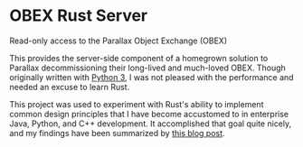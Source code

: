 OBEX Rust Server
================

Read-only access to the Parallax Object Exchange (OBEX)

This provides the server-side component of a homegrown solution to Parallax
decommissioning their long-lived and much-loved OBEX. Though originally
written with [Python 3][1], I was not pleased with the performance and needed
an excuse to learn Rust.

This project was used to experiment with Rust's ability to implement common
design principles that I have become accustomed to in enterprise Java, Python,
and C++ development. It accomplished that goal quite nicely, and my findings
have been summarized by [this blog post][2].

[1]: https://github.com/DavidZemon/obex-server
[2]: https://objectpartners.com/2021/07/29/an-exploration-in-rust-musings-from-a-java-c-developer/
